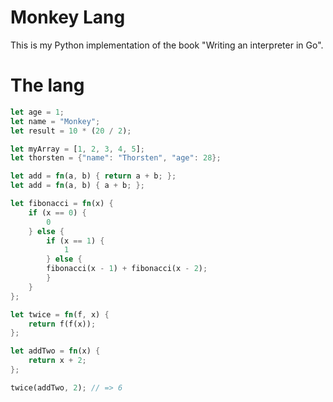 # Monkey Lang

This is my Python implementation of the book "Writing an interpreter in Go".

# The lang

```rust
let age = 1;
let name = "Monkey";
let result = 10 * (20 / 2);

let myArray = [1, 2, 3, 4, 5];
let thorsten = {"name": "Thorsten", "age": 28};

let add = fn(a, b) { return a + b; };
let add = fn(a, b) { a + b; };

let fibonacci = fn(x) {
	if (x == 0) {
		0
	} else {
		if (x == 1) {
			1
		} else {
        fibonacci(x - 1) + fibonacci(x - 2);
		}
	}
};

let twice = fn(f, x) {
	return f(f(x));
};

let addTwo = fn(x) {
	return x + 2;
};

twice(addTwo, 2); // => 6
```
